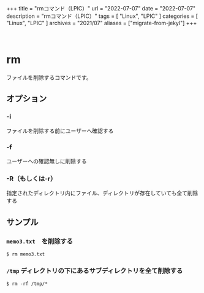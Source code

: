 +++
title = "rmコマンド（LPIC）"
url = "2022-07-07"
date = "2022-07-07"
description = "rmコマンド（LPIC）"
tags = [
  "Linux",
  "LPIC"
]
categories = [
  "Linux",
  "LPIC"
]
archives = "2021/07"
aliases = ["migrate-from-jekyl"]
+++

<br>

# rm

ファイルを削除するコマンドです。

## オプション

### -i

ファイルを削除する前にユーザーへ確認する

### -f

ユーザーへの確認無しに削除する

### -R（もしくは-r）

指定されたディレクトリ内にファイル、ディレクトリが存在していても全て削除する


## サンプル

### `memo3.txt`　を削除する

```
$ rm memo3.txt
```

### `/tmp` ディレクトリの下にあるサブディレクトリを全て削除する

```
$ rm -rf /tmp/*
```
